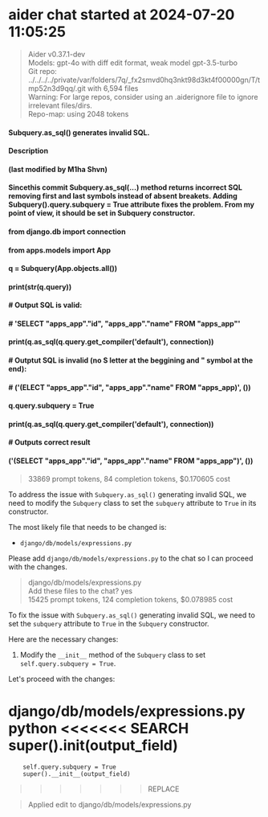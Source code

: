 
# aider chat started at 2024-07-20 11:05:25

> Aider v0.37.1-dev  
> Models: gpt-4o with diff edit format, weak model gpt-3.5-turbo  
> Git repo: ../../../../private/var/folders/7q/_fx2smvd0hq3nkt98d3kt4f00000gn/T/tmp52n3d9qq/.git with 6,594 files  
> Warning: For large repos, consider using an .aiderignore file to ignore irrelevant files/dirs.  
> Repo-map: using 2048 tokens  

#### Subquery.as_sql() generates invalid SQL.  
#### Description  
#### 	   
#### 		(last modified by M1ha Shvn)  
#### 	   
#### Since ​this commit Subquery.as_sql(...) method returns incorrect SQL removing first and last symbols instead of absent breakets. Adding Subquery().query.subquery = True attribute fixes the problem. From my point of view, it should be set in Subquery constructor.  
#### from django.db import connection  
#### from apps.models import App  
#### q = Subquery(App.objects.all())  
#### print(str(q.query))  
#### # Output SQL is valid:  
#### # 'SELECT "apps_app"."id", "apps_app"."name" FROM "apps_app"'  
#### print(q.as_sql(q.query.get_compiler('default'), connection))  
#### # Outptut SQL is invalid (no S letter at the beggining and " symbol at the end):  
#### # ('(ELECT "apps_app"."id", "apps_app"."name" FROM "apps_app)', ())  
#### q.query.subquery = True  
#### print(q.as_sql(q.query.get_compiler('default'), connection))  
#### # Outputs correct result  
#### ('(SELECT "apps_app"."id", "apps_app"."name" FROM "apps_app")', ())  
> 33869 prompt tokens, 84 completion tokens, $0.170605 cost  

To address the issue with `Subquery.as_sql()` generating invalid SQL, we need to modify the `Subquery` class to set the `subquery` attribute to `True` in its constructor.

The most likely file that needs to be changed is:
- `django/db/models/expressions.py`

Please add `django/db/models/expressions.py` to the chat so I can proceed with the changes.

> django/db/models/expressions.py  
> Add these files to the chat? yes  
> 15425 prompt tokens, 124 completion tokens, $0.078985 cost  

To fix the issue with `Subquery.as_sql()` generating invalid SQL, we need to set the `subquery` attribute to `True` in the `Subquery` constructor.

Here are the necessary changes:

1. Modify the `__init__` method of the `Subquery` class to set `self.query.subquery = True`.

Let's proceed with the changes:

django/db/models/expressions.py
<source>python
<<<<<<< SEARCH
        super().__init__(output_field)
=======
        self.query.subquery = True
        super().__init__(output_field)
>>>>>>> REPLACE
</source>

> Applied edit to django/db/models/expressions.py  
